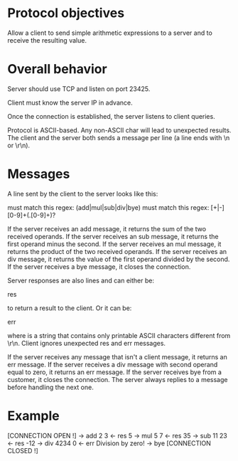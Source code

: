 
# Protocol objectives
Allow a client to send simple arithmetic expressions to a server and to receive the resulting value.


# Overall behavior
Server should use TCP and listen on port 23425.

Client must know the server IP in advance.


Once the connection is established, the server listens to client queries.

Protocol is ASCII-based. Any non-ASCII char will lead to unexpected results.
The client and the server both sends a message per line (a line ends with \n or \r\n).

# Messages

A line sent by the client to the server looks like this:

<op> <num> <num>

<op> must match this regex: (add|mul|sub|div|bye)
<num> must match this regex: [+|-][0-9]+(\.[0-9]+)?

If the server receives an add message, it returns the sum of the two received operands.
If the server receives an sub message, it returns the first operand minus the second.
If the server receives an mul message, it returns the product of the two received operands.
If the server receives an div message, it returns the value of the first operand divided by the second.
If the server receives a bye message, it closes the connection.


Server responses are also lines and can either be:

res <num>

to return a result to the client. Or it can be:

err <error-message>

where <error-message> is a string that contains only printable ASCII characters different from \r\n.
Client ignores unexpected res and err messages.

If the server receives any message that isn't a client message, it returns an err message.
If the server receives a div message with second operand equal to zero, it returns an err message.
If the server receives bye from a customer, it closes the connection.
The server always replies to a message before handling the next one. 

# Example

[CONNECTION OPEN !]
-> add 2 3
<- res 5
-> mul 5 7
<- res 35
-> sub 11 23
<- res -12
-> div 4234 0
<- err Division by zero!
-> bye
[CONNECTION CLOSED !]